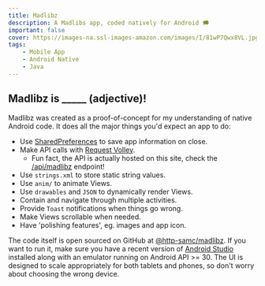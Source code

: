 ```yaml
---
title: Madlibz
description: A Madlibs app, coded natively for Android 🗯
important: false
cover: https://images-na.ssl-images-amazon.com/images/I/81wP7Qwx8VL.jpg
tags:
    - Mobile App
    - Android Native
    - Java
---
```


## Madlibz is _____ (adjective)!
Madlibz was created as a proof-of-concept for my understanding of native Android code. It does all the major things you'd expect an app to do:
- Use [SharedPreferences](https://developer.android.com/training/data-storage/shared-preferences) to save app information on close.
- Make API calls with [Request Volley](https://developer.android.com/training/volley).
    - Fun fact, the API is actually hosted on this site, check the [/api/madlibz](/api/madlibz) endpoint!
- Use `strings.xml` to store static string values.
- Use `anim/` to animate Views.
- Use `drawables` and `JSON` to dynamically render Views.
- Contain and navigate through multiple activities.
- Provide `Toast` notifications when things go wrong.
- Make Views scrollable when needed.
- Have 'polishing features', eg. images and app icon.

The code itself is open sourced on GitHub at [@http-samc/madlibz](https://github.com/http-samc/madlibz). If you want to run it, make sure you have a recent version of [Android Studio](https://developer.android.com/studio) installed along with an emulator running on Android API >= 30. The UI is designed to scale appropriately for both tablets and phones, so don't worry about choosing the wrong device.